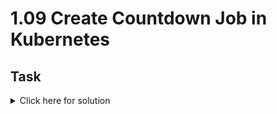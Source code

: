 # 1.09 Create Countdown Job in Kubernetes

## Task

<details>
  <summary>Click here for solution</summary>

  ## Solution
</details>
